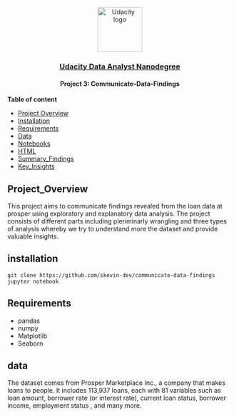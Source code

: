 <p align="center">
  <a href="https://www.udacity.com/">
    <img src='https://course_report_production.s3.amazonaws.com/rich/rich_files/rich_files/5511/s300/udacity-logo.png' alt="Udacity logo" width = 100px>
   </a>
</p>
<h3 align="center"><a href='https://www.udacity.com/course/data-analyst-nanodegree--nd002'> Udacity Data Analyst Nanodegree </a></h3>
<h4 align="center">Project  3: Communicate-Data-Findings</h4>


**Table of content**

- [Project Overview](#Project_Overview)
- [Installation](#installation)
- [Requirements](#Requirements)
- [Data](#data)
- [Notebooks](#notebooks)
- [HTML](#HTML)
- [Summary_Findings](#finding)
- [Key_Insights](#insights)



## Project_Overview

This project aims to communicate findings revealed from the loan data at prosper using exploratory and explanatory data analysis. The project consists of different parts including pleriminarly wrangling and three types of analysis whereby we try to understand more the dataset and provide valuable insights.


## installation 
```
git clone https://github.com/skevin-dev/communicate-data-findings
jupyter notebook 
```

## Requirements

* pandas 
* numpy 
* Matplotlib
* Seaborn


## data

The dataset comes from Prosper Marketplace Inc., a company that makes loans to people. It includes 113,937 loans, each with 81 variables such as loan amount, borrower rate (or interest rate), current loan status, borrower income, employment status , and many more.


